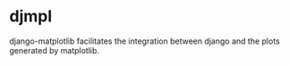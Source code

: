 # djmpl
django-matplotlib facilitates the integration between django and the plots generated by matplotlib.
